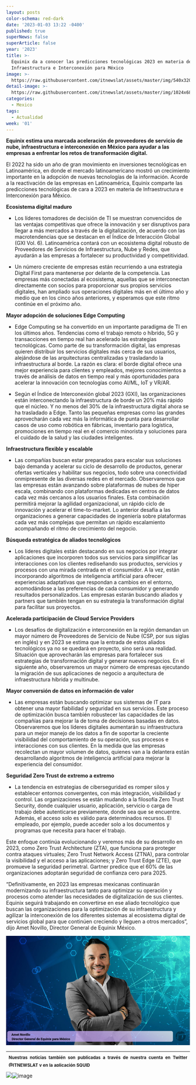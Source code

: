 ```yaml
---
layout: posts
color-schema: red-dark
date: '2023-01-03 13:22 -0400'
published: true
superNews: false
superArticle: false
year: '2023'
title: >-
  Equinix da a conocer las predicciones tecnológicas 2023 en materia de
  Infraestructura e Interconexión para México
image: >-
  https://raw.githubusercontent.com/itnewslat/assets/master/img/540x320/Amet-Novillo-p.jpg
detail-image: >-
  https://raw.githubusercontent.com/itnewslat/assets/master/img/1024x680/Amet-Novillo-g.jpg
categories:
  - Mexico
tags:
  - Actualidad
week: '01'
---
```

**Equinix estima una marcada aceleración de proveedores de servicio de nube, infraestructura e interconexión en México para ayudar a las empresas a enfrentar los retos de transformación digital.**

El 2022 ha sido un año de gran movimiento en inversiones tecnológicas en Latinoamérica, en donde el mercado latinoamericano mostró un crecimiento importante en la adopción de nuevas tecnologías de la información.  Acorde a la reactivación de las empresas en Latinoamérica, Equinix comparte las predicciones tecnológicas de cara a 2023 en materia de Infraestructura e Interconexión para México.

**Ecosistema digital maduro**
- Los líderes tomadores de decisión de TI se muestran convencidos de las ventajas competitivas que ofrece la innovación y ser disruptivos para llegar a más mercados a través de la digitalización, de acuerdo con las macrotendencias que se destacan en el Índice de Interacción Global (GXI Vol. 6). Latinoamérica contará con un ecosistema digital robusto de Proveedores de Servicios de Infraestructura, Nube y Redes, que ayudarán a las empresas a fortalecer su productividad y competitividad.   

- Un número creciente de empresas están recurriendo a una estrategia Digital First para mantenerse por delante de la competencia. Las empresas más conectadas al ecosistema, aquellas que se interconectan directamente con socios para proporcionar sus propios servicios digitales, han ampliado sus operaciones digitales más en el último año y medio que en los cinco años anteriores, y esperamos que este ritmo continúe en el próximo año.

**Mayor adopción de soluciones Edge Computing**
- Edge Computing se ha convertido en un importante paradigma de TI en los últimos años. Tendencias como el trabajo remoto o híbrido, 5G y transacciones en tiempo real han acelerado las estrategias tecnológicas. Como parte de su transformación digital, las empresas quieren distribuir los servicios digitales más cerca de sus usuarios, alejándose de las arquitecturas centralizadas y trasladando la infraestructura al borde. La razón es clara: el borde digital ofrece una mejor experiencia para clientes y empleados, mejores conocimientos a través de análisis de datos en tiempo real y más oportunidades para acelerar la innovación con tecnologías como AI/ML, IoT y VR/AR.

- Según el Índice de Interconexión global 2023 (GXI), las organizaciones están interconectando la infraestructura de borde un 20% más rápido que el núcleo. Y no menos del 30% de la infraestructura digital ahora se ha trasladado a Edge. Tanto las pequeñas empresas como las grandes aprovecharán cada vez más la informática de punta para desarrollar casos de uso como robótica en fábricas, inventario para logística, promociones en tiempo real en el comercio minorista y soluciones para el cuidado de la salud y las ciudades inteligentes.

**Infraestructura flexible y escalable**
- Las compañías buscan estar preparados para escalar sus soluciones bajo demanda y acelerar su ciclo de desarrollo de productos, generar ofertas verticales y habilitar sus negocios, todo sobre una conectividad onmipresente de las diversas redes en el mercado. Observaremos que las empresas están avanzando sobre plataformas de nubes de hiper escala, combinando con plataformas dedicadas en centros de datos cada vez más cercanos a los usuarios finales. Esta combinación permitirá mejorar la agilidad organizacional, un rápido ciclo de innovación y acelerar el time-to-market. Lo anterior desafía a las organizaciones a generar capacidades de ingeniería sobre plataformas cada vez más complejas que permitan un rápido escalamiento acompañando el ritmo de crecimiento del negocio.

**Búsqueda estratégica de aliados tecnológicos**
- Los líderes digitales están destacando en sus negocios por integrar aplicaciones que incorporen todos sus servicios para simplificar las interacciones con los clientes rediseñando sus productos, servicios y procesos con una mirada centrada en el consumidor. A la vez, están incorporando algoritmos de inteligencia artificial para ofrecer experiencias adaptativas que respondan a cambios en el entorno, acomodándose a las preferencias de cada consumidor y generando resultados personalizados. Las empresas estarán buscando aliados y partners que también tengan en su estrategia la transformación digital para facilitar sus proyectos.

**Acelerada participación de Cloud Service Providers**
- Los desafíos de digitalización e interconexión en la región demandan un mayor número de Proveedores de Servicio de Nube (CSP, por sus siglas en inglés) y en 2023 se estima que la entrada de estos aliados tecnológicos ya no se quedará en proyecto, sino será una realidad. Situación que aprovecharán las empresas para fortalecer sus estrategias de transformación digital y generar nuevos negocios. En el siguiente año, observaremos un mayor número de empresas ejecutando la migración de sus aplicaciones de negocio a arquitectura de infraestructura híbrida y multinube. 

**Mayor conversión de datos en información de valor**
- Las empresas están buscando optimizar sus sistemas de IT para obtener una mayor fiabilidad y seguridad en sus servicios. Este proceso de optimización busca también robustecer las capacidades de las compañías para mejorar la de toma de decisiones basadas en datos. Observaremos que los líderes digitales aumentarán su infraestructura para un mejor manejo de los datos a fin de soportar la creciente visibilidad del comportamiento de su operación, sus procesos e interacciones con sus clientes. En la medida que las empresas recolectan un mayor volumen de datos, quienes van a la delantera están desarrollando algoritmos de inteligencia artificial para mejorar la experiencia del consumidor.

**Seguridad Zero Trust de extremo a extremo**
- La tendencia en estrategias de ciberseguridad es romper silos y establecer entornos convergentes, con más integración, visibilidad y control. Las organizaciones se están mudando a la filosofía Zero Trust Security, donde cualquier usuario, aplicación, servicio o carga de trabajo debe autenticarse previamente, donde sea que se encuentre. Además, el acceso solo es válido para determinados recursos. El empleado, por ejemplo, puede acceder solo a los documentos y programas que necesita para hacer el trabajo.

Este enfoque continúa evolucionando y veremos más de su desarrollo en 2023, como Zero Trust Architecture (ZTA), que funciona para proteger contra ataques virtuales; Zero Trust Network Access (ZTNA), para controlar la visibilidad y el acceso a las aplicaciones; y Zero Trust Edge (ZTE), que promueve la seguridad perimetral. Gartner predice que el 60% de las organizaciones adoptarán seguridad de confianza cero para 2025.

“Definitivamente, en 2023 las empresas mexicanas continuarán modernizando su infraestructura tanto para optimizar su operación y procesos como atender las necesidades de digitalización de sus clientes. Equinix seguirá trabajando en convertirse en ese aliado tecnológico que buscan las organizaciones para la optimización de su infraestructura y agilizar la interconexión de los diferentes sistemas al ecosistema digital de servicios global para que continúen creciendo y lleguen a otros mercados”, dijo Amet Novillo, Director General de Equinix México.  

![](https://raw.githubusercontent.com/itnewslat/assets/master/img/540x320/Amet-Novillo-p.jpg)

<table style="height: 42px;" width="569">
<tbody>
<tr>
<td style="text-align: justify;"><sub><strong>Nuestras noticias también son publicadas a través de nuestra cuenta en Twitter <a href="https://twitter.com/itnewslat?lang=es">@ITNEWSLAT</a> y en la aplicación <a href="https://squidapp.co/en/">SQUID</a></strong></sub></td>
</tr>
</tbody>
</table>

<img src="https://tracker.metricool.com/c3po.jpg?hash=56f88a41e39ab42c063cc51676587a04"/>![image](https://user-images.githubusercontent.com/22596138/210412090-fc6fb3cd-d8ef-471e-9cf6-74b77fe2cd96.png)

